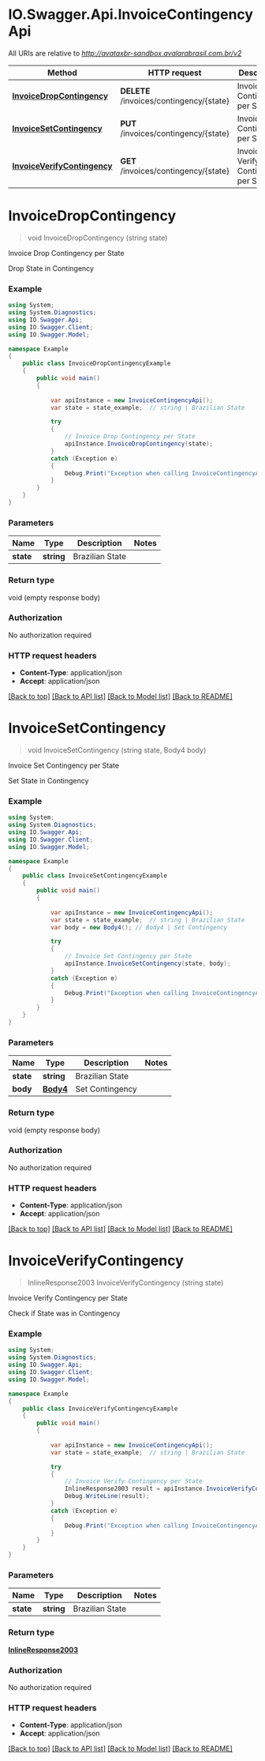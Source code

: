 # IO.Swagger.Api.InvoiceContingencyApi

All URIs are relative to *http://avataxbr-sandbox.avalarabrasil.com.br/v2*

Method | HTTP request | Description
------------- | ------------- | -------------
[**InvoiceDropContingency**](InvoiceContingencyApi.md#invoicedropcontingency) | **DELETE** /invoices/contingency/{state} | Invoice Drop Contingency per State
[**InvoiceSetContingency**](InvoiceContingencyApi.md#invoicesetcontingency) | **PUT** /invoices/contingency/{state} | Invoice Set Contingency per State
[**InvoiceVerifyContingency**](InvoiceContingencyApi.md#invoiceverifycontingency) | **GET** /invoices/contingency/{state} | Invoice Verify Contingency per State


<a name="invoicedropcontingency"></a>
# **InvoiceDropContingency**
> void InvoiceDropContingency (string state)

Invoice Drop Contingency per State

Drop State in Contingency

### Example
```csharp
using System;
using System.Diagnostics;
using IO.Swagger.Api;
using IO.Swagger.Client;
using IO.Swagger.Model;

namespace Example
{
    public class InvoiceDropContingencyExample
    {
        public void main()
        {
            
            var apiInstance = new InvoiceContingencyApi();
            var state = state_example;  // string | Brazilian State

            try
            {
                // Invoice Drop Contingency per State
                apiInstance.InvoiceDropContingency(state);
            }
            catch (Exception e)
            {
                Debug.Print("Exception when calling InvoiceContingencyApi.InvoiceDropContingency: " + e.Message );
            }
        }
    }
}
```

### Parameters

Name | Type | Description  | Notes
------------- | ------------- | ------------- | -------------
 **state** | **string**| Brazilian State | 

### Return type

void (empty response body)

### Authorization

No authorization required

### HTTP request headers

 - **Content-Type**: application/json
 - **Accept**: application/json

[[Back to top]](#) [[Back to API list]](../README.md#documentation-for-api-endpoints) [[Back to Model list]](../README.md#documentation-for-models) [[Back to README]](../README.md)

<a name="invoicesetcontingency"></a>
# **InvoiceSetContingency**
> void InvoiceSetContingency (string state, Body4 body)

Invoice Set Contingency per State

Set State in Contingency

### Example
```csharp
using System;
using System.Diagnostics;
using IO.Swagger.Api;
using IO.Swagger.Client;
using IO.Swagger.Model;

namespace Example
{
    public class InvoiceSetContingencyExample
    {
        public void main()
        {
            
            var apiInstance = new InvoiceContingencyApi();
            var state = state_example;  // string | Brazilian State
            var body = new Body4(); // Body4 | Set Contingency

            try
            {
                // Invoice Set Contingency per State
                apiInstance.InvoiceSetContingency(state, body);
            }
            catch (Exception e)
            {
                Debug.Print("Exception when calling InvoiceContingencyApi.InvoiceSetContingency: " + e.Message );
            }
        }
    }
}
```

### Parameters

Name | Type | Description  | Notes
------------- | ------------- | ------------- | -------------
 **state** | **string**| Brazilian State | 
 **body** | [**Body4**](Body4.md)| Set Contingency | 

### Return type

void (empty response body)

### Authorization

No authorization required

### HTTP request headers

 - **Content-Type**: application/json
 - **Accept**: application/json

[[Back to top]](#) [[Back to API list]](../README.md#documentation-for-api-endpoints) [[Back to Model list]](../README.md#documentation-for-models) [[Back to README]](../README.md)

<a name="invoiceverifycontingency"></a>
# **InvoiceVerifyContingency**
> InlineResponse2003 InvoiceVerifyContingency (string state)

Invoice Verify Contingency per State

Check if State was in Contingency

### Example
```csharp
using System;
using System.Diagnostics;
using IO.Swagger.Api;
using IO.Swagger.Client;
using IO.Swagger.Model;

namespace Example
{
    public class InvoiceVerifyContingencyExample
    {
        public void main()
        {
            
            var apiInstance = new InvoiceContingencyApi();
            var state = state_example;  // string | Brazilian State

            try
            {
                // Invoice Verify Contingency per State
                InlineResponse2003 result = apiInstance.InvoiceVerifyContingency(state);
                Debug.WriteLine(result);
            }
            catch (Exception e)
            {
                Debug.Print("Exception when calling InvoiceContingencyApi.InvoiceVerifyContingency: " + e.Message );
            }
        }
    }
}
```

### Parameters

Name | Type | Description  | Notes
------------- | ------------- | ------------- | -------------
 **state** | **string**| Brazilian State | 

### Return type

[**InlineResponse2003**](InlineResponse2003.md)

### Authorization

No authorization required

### HTTP request headers

 - **Content-Type**: application/json
 - **Accept**: application/json

[[Back to top]](#) [[Back to API list]](../README.md#documentation-for-api-endpoints) [[Back to Model list]](../README.md#documentation-for-models) [[Back to README]](../README.md)

